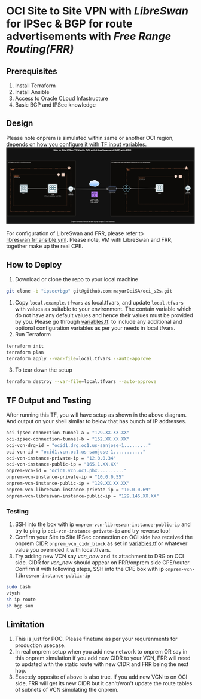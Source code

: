 # OCI Site to Site VPN with *LibreSwan* for IPSec & BGP for route advertisements with *Free Range Routing(FRR)*

## Prerequisites
1. Install Terraform
2. Install Ansible
3. Access to Oracle CLoud Infastructure
4. Basic BGP and IPSec knowledge

## Design
Please note onprem is simulated within same or another OCI region, depends on how you configure it with TF input variables. 
<kbd><img src="images/ocis2s.drawio.png?raw=true" width="1250" /></kbd>

For configuration of LibreSwan and FRR, please refer to [libreswan.frr.ansible.yml](ansible/libreswan.frr.cpe.ansible.yml). 
Please note, VM with LibreSwan and FRR, together make up the real CPE. 

## How to Deploy

1. Download or clone the repo to your local machine
  ```sh
  git clone -b "ipsec+bgp" git@github.com:mayurOciSA/oci_s2s.git
  ```
1. Copy `local.example.tfvars` as local.tfvars, and update `local.tfvars` with values as suitable to your environment. The contain variable which do not have any default values and hence their values must be provided by you. Please go through [variables.tf](variables.tf). to include any additional and optional configuration variables as per your needs in local.tfvars.
2. Run Terraform
  ```sh
  terraform init
  terraform plan
  terraform apply --var-file=local.tfvars --auto-approve
  ```
3. To tear down the setup
  ```sh
  terraform destroy --var-file=local.tfvars --auto-approve
  ```

## TF Output and Testing  
After running this TF, you will have setup as shown in the above diagram.
And output on your shell similar to below that has bunch of IP addresses.

```sh
oci-ipsec-connection-tunnel-a = "129.XX.XX.XX"
oci-ipsec-connection-tunnel-b = "152.XX.XX.XX"
oci-vcn-drg-id = "ocid1.drg.oc1.us-sanjose-1........."
oci-vcn-id = "ocid1.vcn.oc1.us-sanjose-1..........."
oci-vcn-instance-private-ip = "12.0.0.34"
oci-vcn-instance-public-ip = "165.1.XX.XX"
onprem-vcn-id = "ocid1.vcn.oc1.phx.........."
onprem-vcn-instance-private-ip = "10.0.0.55"
onprem-vcn-instance-public-ip = "129.XX.XX.XX"
onprem-vcn-libreswan-instance-private-ip = "10.0.0.69"
onprem-vcn-libreswan-instance-public-ip = "129.146.XX.XX"
```

### Testing
1. SSH into the box with ip `onprem-vcn-libreswan-instance-public-ip` and try to ping ip `oci-vcn-instance-private-ip`
and try reverse too!
2. Confirm your Site to Site IPSec connection on OCI side has received the onprem CIDR `onprem_vcn_cidr_block` as set in [variables.tf](variables.tf) or whatever value you overrided it with local.tfvars. 
3. Try adding new VCN say *vcn_new* and its attachment to DRG on OCI side. CIDR for *vcn_new* should appear on FRR/onprem side CPE/router.
Confirm it with following steps,
SSH into the CPE box with ip `onprem-vcn-libreswan-instance-public-ip`
```sh
sudo bash
vtysh
sh ip route
sh bgp sum
```

## Limitation
1. This is just for POC. Please finetune as per your requrenments for production usecase.
2. In real onprem setup when you add new network to onprem OR say in this onprem simulation if you add new CIDR to your VCN, FRR will need to updated with the static route with new CIDR and FRR being the next hop. 
3. Exactely opposite of above is also true. If you add new VCN to on OCI side, FRR will get its new CIDR but it can't/won't update the route tables of subnets of VCN simulating the onprem.
   